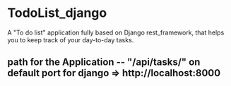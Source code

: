 # TodoList_django
A "To do list" application fully based on Django rest_framework, that helps you to keep track of your day-to-day tasks.


<h2>path for the Application -- "/api/tasks/" on default port for django => http://localhost:8000 </h2>
